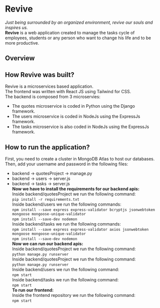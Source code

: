 # Revive
_Just being surrounded by an organized environment, revive our souls and inspires us._\
**Revive** is a web application created to manage the tasks cycle of employees, students or any person who want to change his life and to be more productive.  
  
## Overview
  
## How Revive was built?
Revive is a microservices based application.  
The frontend was written with React JS using Tailwind for CSS.  
The backend is composed from 3 microservies:  
- The quotes microservice is coded in Python using the Django framework.  
- The users microservice is coded in NodeJs using the ExpressJs framework.  
- The tasks microservice is also coded in NodeJs using the ExpressJs framework.  
  
## How to run the application?
First, you need to create a cluster in MongoDB Atlas to host our databases.  
Then, add your username and password in the following files:  
- backend -> quotesProject -> manage.py  
- backend -> users -> server.js  
- backend -> tasks -> server.js  
**Now we have to install the requirements for our backend apis:**  
Inside backend/quotesProject we run the following command:  
`pip install -r requirements.txt`  
Inside backend/users we run the following commands:  
`npm install --save express express-validator bcryptjs jsonwebtoken mongoose mongoose-unique-validator`  
`npm install --save-dev nodemon`  
Inside backend/tasks we run the following commands:  
`npm install --save express express-validator axios jsonwebtoken mongoose mongoose-unique-validator`  
`npm install --save-dev nodemon`  
**Now we can run our backend apis:**  
Inside backend/quotesProject we run the following command:  
`python manage.py runserver`  
Inside backend/quotesProject we run the following command:  
`python manage.py runserver`  
Inside backend/users we run the following command:  
`npm start`  
Inside backend/tasks we run the following command:  
`npm start`  
**To run our frontend:**  
Inside the frontend repository we run the following command:  
`npm start`  
